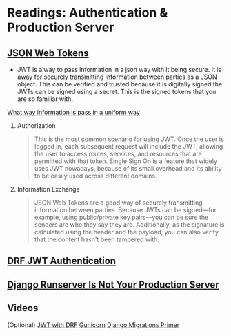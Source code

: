 # Readings: Authentication & Production Server

## [JSON Web Tokens](https://jwt.io/introduction/)

- JWT is alway to pass information in a json way with it being secure. It is away for securely transmitting information between parties as a JSON object. This can be verified and trusted because it is digitally signed the JWTs can be signed using a secret. This is the signed tokens that you are so familiar with.

<u> What way information is pass in a uniform way </u>

1. Authorization
   > This is the most common scenario for using JWT. Once the user is logged in, each subsequent request will include the JWT, allowing the user to access routes, services, and resources that are permitted with that token. Single Sign On is a feature that widely uses JWT nowadays, because of its small overhead and its ability to be easily used across different domains.
2. Information Exchange
    > JSON Web Tokens are a good way of securely transmitting information between parties. Because JWTs can be signed—for example, using public/private key pairs—you can be sure the senders are who they say they are. Additionally, as the signature is calculated using the header and the payload, you can also verify that the content hasn't been tampered with.

## [DRF JWT Authentication](https://simpleisbetterthancomplex.com/tutorial/2018/12/19/how-to-use-jwt-authentication-with-django-rest-framework.html)

## [Django Runserver Is Not Your Production Server](https://build.vsupalov.com/django-runserver-in-production/)

## Videos

(Optional) [JWT with DRF](https://www.youtube.com/watch?v=Fhcn2qx-4VQ)
[Gunicorn](https://gunicorn.org/)
[Django Migrations Primer](https://realpython.com/django-migrations-a-primer/)
